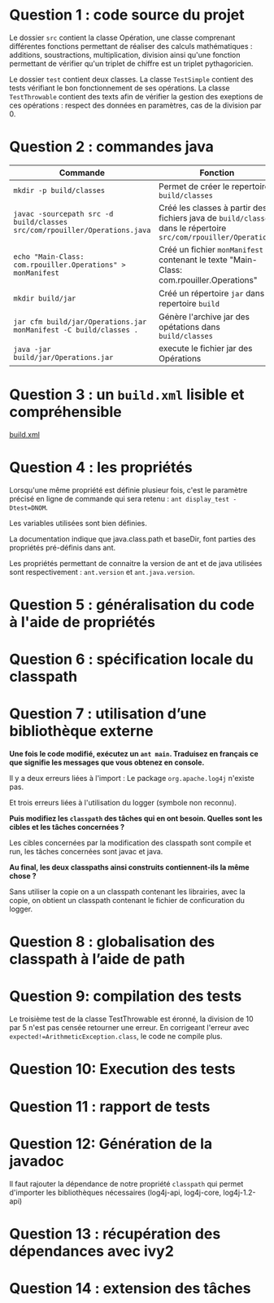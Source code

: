 Question 1 : code source du projet
====================

Le dossier `src` contient la classe Opération, une classe comprenant différentes fonctions permettant de réaliser des calculs mathématiques : additions, soustractions, multiplication, division ainsi qu'une fonction permettant de vérifier qu'un triplet de chiffre est un triplet pythagoricien.

Le dossier `test` contient deux classes. La classe `TestSimple` contient des tests vérifiant le bon fonctionnement de ses opérations. La classe `TestThrowable` contient des texts afin de vérifier la gestion des exeptions de ces opérations : respect des données en paramètres, cas de la division par 0.


Question 2 : commandes java
====================

| Commande | Fonction |
| -------- | -------- |
| `mkdir -p build/classes` | Permet de créer le repertoire `build/classes`
| `javac -sourcepath src -d build/classes src/com/rpouiller/Operations.java`  | Créé les classes à partir des fichiers java de `build/classes` dans le répertoire `src/com/rpouiller/Operations` |
| `echo "Main-Class: com.rpouiller.Operations" > monManifest` | Créé un fichier `monManifest` contenant le texte "Main-Class: com.rpouiller.Operations" |
| `mkdir build/jar` | Créé un répertoire `jar` dans le repertoire `build` |
| `jar cfm build/jar/Operations.jar monManifest -C build/classes .` | Génère l'archive jar des opétations dans `build/classes` |
| `java -jar build/jar/Operations.jar` | execute le fichier jar des Opérations |

Question 3 : un `build.xml` lisible et compréhensible
====================

[build.xml](./lp_od_ant/exercice/build.xml "lien vers le build.xml")

Question 4 : les propriétés
====================
Lorsqu'une même propriété est définie plusieur fois, c'est le paramètre précisé en ligne de commande qui sera retenu : `ant display_test -Dtest=DNOM`.

Les variables utilisées sont bien définies.

La documentation indique que java.class.path et baseDir, font parties des propriétés pré-définis dans ant.

Les propriétés permettant de connaitre la version de ant et de java utilisées sont respectivement : `ant.version` et `ant.java.version`.

Question 5 : généralisation du code à l'aide de propriétés
====================

Question 6 : spécification locale du classpath
====================

Question 7 : utilisation d’une bibliothèque externe
====================

**Une fois le code modifié, exécutez un `ant main`. Traduisez en français ce que signifie les messages que vous obtenez en console.**

Il y a deux erreurs liées à l'import :
Le package `org.apache.log4j` n'existe pas.

Et trois erreurs liées à l'utilisation du logger (symbole non reconnu).

**Puis modifiez les `classpath` des tâches qui en ont besoin. Quelles sont les cibles et les tâches concernées ?**

Les cibles concernées par la modification des classpath sont compile et run, les tâches concernées sont javac et java.

**Au final, les deux classpaths ainsi construits contiennent-ils la même chose ?**

Sans utiliser la copie on a un classpath contenant les librairies, avec la copie, on obtient un classpath contenant le fichier de conficuration du logger.

Question 8 : globalisation des classpath à l’aide de path
====================

Question 9: compilation des tests
====================

Le troisième test de la classe TestThrowable est éronné, la division de 10 par 5 n'est pas censée retourner une erreur.
En corrigeant l'erreur avec `expected!=ArithmeticException.class`, le code ne compile plus.

Question 10: Execution des tests
====================

Question 11 : rapport de tests
====================

Question 12: Génération de la javadoc
====================

Il faut rajouter la dépendance de notre propriété `classpath` qui permet d'importer les bibliothèques nécessaires (log4j-api, log4j-core, log4j-1.2-api)

Question 13 : récupération des dépendances avec ivy2
====================

Question 14 : extension des tâches
====================